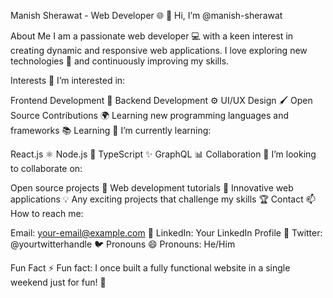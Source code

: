 Manish Sherawat - Web Developer 🌐
👋 Hi, I’m @manish-sherawat

About Me
I am a passionate web developer 💻 with a keen interest in creating dynamic and responsive web applications. I love exploring new technologies 🚀 and continuously improving my skills.

Interests
👀 I’m interested in:

Frontend Development 🎨
Backend Development ⚙️
UI/UX Design 🖌️
Open Source Contributions 🌍
Learning new programming languages and frameworks 📚
Learning
🌱 I’m currently learning:

React.js ⚛️
Node.js 🌟
TypeScript ✨
GraphQL 📊
Collaboration
💞 I’m looking to collaborate on:

Open source projects 🤝
Web development tutorials 📖
Innovative web applications 💡
Any exciting projects that challenge my skills 🏆
Contact
📫 How to reach me:

Email: your-email@example.com 📧
LinkedIn: Your LinkedIn Profile 🔗
Twitter: @yourtwitterhandle 🐦
Pronouns
😄 Pronouns: He/Him

Fun Fact
⚡ Fun fact: I once built a fully functional website in a single weekend just for fun! 🎉
